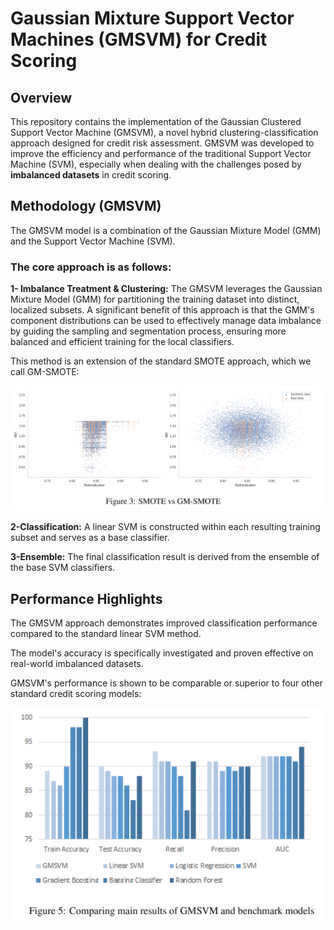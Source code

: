 # Gaussian Mixture Support Vector Machines (GMSVM) for Credit Scoring
## Overview

This repository contains the implementation of the Gaussian Clustered Support Vector Machine (GMSVM), a novel hybrid clustering-classification approach designed for credit risk assessment. GMSVM was developed to improve the efficiency and performance of the traditional Support Vector Machine (SVM), especially when dealing with the challenges posed by **imbalanced datasets** in credit scoring.

## Methodology (GMSVM)

The GMSVM model is a combination of the Gaussian Mixture Model (GMM) and the Support Vector Machine (SVM).

### The core approach is as follows:

**1- Imbalance Treatment & Clustering:** The GMSVM leverages the Gaussian Mixture Model (GMM) for partitioning the training dataset into distinct, localized subsets. A significant benefit of this approach is that the GMM's component distributions can be used to effectively manage data imbalance by guiding the sampling and segmentation process, ensuring more balanced and efficient training for the local classifiers.

This method is an extension of the standard SMOTE approach, which we call GM-SMOTE:

![SMOTE vs GM-SMOTE](Figs/SMOTE_vs_GM-SMOTE.jpg)


**2-Classification:** A linear SVM is constructed within each resulting training subset and serves as a base classifier.

**3-Ensemble:** The final classification result is derived from the ensemble of the base SVM classifiers.

## Performance Highlights
The GMSVM approach demonstrates improved classification performance compared to the standard linear SVM method.

The model's accuracy is specifically investigated and proven effective on real-world imbalanced datasets.

GMSVM's performance is shown to be comparable or superior to four other standard credit scoring models:


![GMSVM vs Benchmarks](Figs/GMSVM_vs_Benchmarks.jpg)



